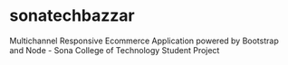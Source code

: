 # sonatechbazzar
Multichannel Responsive Ecommerce Application powered by Bootstrap and Node - Sona College of Technology Student Project
